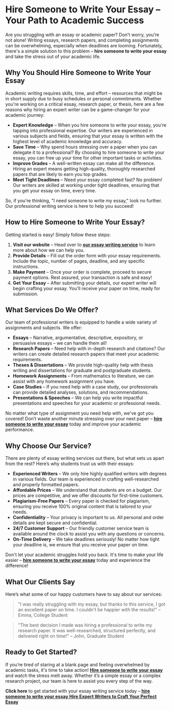 <h1>Hire Someone to Write Your Essay – Your Path to Academic Success</h1>

<p>Are you struggling with an essay or academic paper? Don’t worry, you’re not alone! Writing essays, research papers, and completing assignments can be overwhelming, especially when deadlines are looming. Fortunately, there's a simple solution to this problem – <strong>hire someone to write your essay</strong> and take the stress out of your academic life.</p>

<h2>Why You Should Hire Someone to Write Your Essay</h2>

<p>Academic writing requires skills, time, and effort – resources that might be in short supply due to busy schedules or personal commitments. Whether you're working on a critical essay, research paper, or thesis, here are a few reasons why hiring an expert writer can be a game-changer for your academic journey:</p>

<ul>
  <li><strong>Expert Knowledge</strong> – When you hire someone to write your essay, you're tapping into professional expertise. Our writers are experienced in various subjects and fields, ensuring that your essay is written with the highest level of academic knowledge and accuracy.</li>
  <li><strong>Save Time</strong> – Why spend hours stressing over a paper when you can delegate it to a professional? By choosing to hire someone to write your essay, you can free up your time for other important tasks or activities.</li>
  <li><strong>Improve Grades</strong> – A well-written essay can make all the difference. Hiring an expert means getting high-quality, thoroughly researched papers that are likely to earn you top grades.</li>
  <li><strong>Meet Tight Deadlines</strong> – Need your essay completed fast? No problem! Our writers are skilled at working under tight deadlines, ensuring that you get your essay on time, every time.</li>
</ul>

<p>So, if you're thinking, "I need someone to write my essay," look no further. Our professional writing service is here to help you succeed!</p>

<h2>How to Hire Someone to Write Your Essay?</h2>

<p>Getting started is easy! Simply follow these steps:</p>

<ol>
  <li><strong>Visit our website</strong> – Head over to <a href="https://tinyurl.com/topessay?keyword=hire+someone+to+write+essay" target="_blank"><strong>our essay writing service</strong></a> to learn more about how we can help you.</li>
  <li><strong>Provide Details</strong> – Fill out the order form with your essay requirements. Include the topic, number of pages, deadline, and any specific instructions.</li>
  <li><strong>Make Payment</strong> – Once your order is complete, proceed to secure payment options. Rest assured, your transaction is safe and easy!</li>
  <li><strong>Get Your Essay</strong> – After submitting your details, our expert writer will begin crafting your essay. You’ll receive your paper on time, ready for submission.</li>
</ol>

<h2>What Services Do We Offer?</h2>

<p>Our team of professional writers is equipped to handle a wide variety of assignments and subjects. We offer:</p>

<ul>
  <li><strong>Essays</strong> – Narrative, argumentative, descriptive, expository, or persuasive essays – we can handle them all!</li>
  <li><strong>Research Papers</strong> – Need help with in-depth research and citations? Our writers can create detailed research papers that meet your academic requirements.</li>
  <li><strong>Theses & Dissertations</strong> – We provide high-quality help with thesis writing and dissertations for graduate and postgraduate students.</li>
  <li><strong>Homework Assignments</strong> – From mathematics to literature, we can assist with any homework assignment you have.</li>
  <li><strong>Case Studies</strong> – If you need help with a case study, our professionals can provide detailed analyses, solutions, and recommendations.</li>
  <li><strong>Presentations & Speeches</strong> – We can help you write impactful presentations and speeches for your academic or professional needs.</li>
</ul>

<p>No matter what type of assignment you need help with, we've got you covered! Don’t waste another minute stressing over your next paper – <a href="https://tinyurl.com/topessay?keyword=hire+someone+to+write+essay" target="_blank"><strong>hire someone to write your essay</strong></a> today and improve your academic performance.</p>

<h2>Why Choose Our Service?</h2>

<p>There are plenty of essay writing services out there, but what sets us apart from the rest? Here’s why students trust us with their essays:</p>

<ul>
  <li><strong>Experienced Writers</strong> – We only hire highly qualified writers with degrees in various fields. Our team is experienced in crafting well-researched and properly formatted papers.</li>
  <li><strong>Affordable Prices</strong> – We understand that students are on a budget. Our prices are competitive, and we offer discounts for first-time customers.</li>
  <li><strong>Plagiarism-Free Papers</strong> – Every paper is checked for plagiarism, ensuring you receive 100% original content that is tailored to your needs.</li>
  <li><strong>Confidentiality</strong> – Your privacy is important to us. All personal and order details are kept secure and confidential.</li>
  <li><strong>24/7 Customer Support</strong> – Our friendly customer service team is available around the clock to assist you with any questions or concerns.</li>
  <li><strong>On-Time Delivery</strong> – We take deadlines seriously! No matter how tight your deadline is, we ensure that you receive your paper on time.</li>
</ul>

<p>Don't let your academic struggles hold you back. It's time to make your life easier – <a href="https://tinyurl.com/topessay?keyword=hire+someone+to+write+essay" target="_blank"><strong>hire someone to write your essay</strong></a> today and experience the difference!</p>

<h2>What Our Clients Say</h2>

<p>Here’s what some of our happy customers have to say about our services:</p>

<blockquote>
  <p>"I was really struggling with my essay, but thanks to this service, I got an excellent paper on time. I couldn't be happier with the results!" – Emma, College Student</p>
</blockquote>

<blockquote>
  <p>"The best decision I made was hiring a professional to write my research paper. It was well-researched, structured perfectly, and delivered right on time!" – John, Graduate Student</p>
</blockquote>

<h2>Ready to Get Started?</h2>

<p>If you’re tired of staring at a blank page and feeling overwhelmed by academic tasks, it's time to take action! <a href="https://tinyurl.com/topessay?keyword=hire+someone+to+write+essay" target="_blank"><strong>Hire someone to write your essay</strong></a> and watch the stress melt away. Whether it’s a simple essay or a complex research project, our team is here to assist you every step of the way.</p>

<p><strong>Click here</strong> to get started with your essay writing service today – <a href="https://tinyurl.com/topessay?keyword=hire+someone+to+write+essay" target="_blank"><strong>hire someone to write your essay
Hire Expert Writers to Craft Your Perfect Essay
